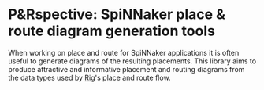 P&Rspective: SpiNNaker place & route diagram generation tools
=============================================================

When working on place and route for SpiNNaker applications it is often useful to
generate diagrams of the resulting placements. This library aims to produce
attractive and informative placement and routing diagrams from the data types
used by [Rig](https://github.com/project-rig/rig)'s place and route flow.
